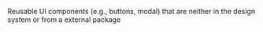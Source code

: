 Reusable UI components (e.g., buttons, modal) that are neither in the design system or from a external package
